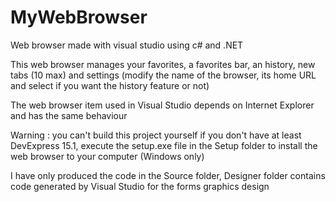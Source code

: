 # MyWebBrowser
Web browser made with visual studio using c# and .NET

This web browser manages your favorites, a favorites bar, an history, new tabs (10 max) and settings (modify the name of the browser, its home URL and select if you want the history feature or not)

The web browser item used in Visual Studio depends on Internet Explorer and has the same behaviour

Warning : you can't build this project yourself if you don't have at least DevExpress 15.1, execute the setup.exe file in the Setup folder to install the web browser to your computer (Windows only)

I have only produced the code in the Source folder, Designer folder contains code generated by Visual Studio for the forms graphics design
